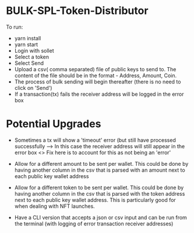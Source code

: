 # BULK-SPL-Token-Distributor

To run:

- yarn install
- yarn start
- Login with sollet
- Select a token 
- Select Send
- Upload a csv( comma separated) file of public keys to send to. The content of the file should be in the format - Address, Amount, Coin.
- The process of bulk sending will begin thereafter (there is no need to click on 'Send') 
- If a transaction(tx) fails the receiver address will be logged in the error box 

# Potential Upgrades

- Sometimes a tx will show a 'timeout' error (but still have processed successfully --> In this case the receiver address will still appear in the error box <> Fix here is to account for this as not being an 'error'

- Allow for a different amount to be sent per wallet. This could be done by having another column in the csv that is parsed with an amount next to each public key wallet address

- Allow for a different token to be sent per wallet. This could be done by having another column in the csv that is parsed with the token address next to each public key wallet address. This is particularly good for when dealing with NFT launches.

- Have a CLI version that accepts a json or csv input and can be run from the terminal (with logging of error transaction receiver addresses) 

 
